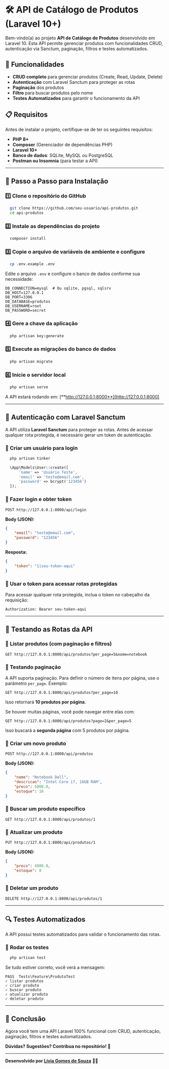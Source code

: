 # 🛠️ API de Catálogo de Produtos (Laravel 10+)

Bem-vindo(a) ao projeto **API de Catálogo de Produtos** desenvolvido em Laravel 10. Esta API permite gerenciar produtos com funcionalidades CRUD, autenticação via Sanctum, paginação, filtros e testes automatizados.

## 📌 Funcionalidades

-   **CRUD completo** para gerenciar produtos (Create, Read, Update, Delete)
-   **Autenticação** com Laravel Sanctum para proteger as rotas
-   **Paginação** dos produtos
-   **Filtro** para buscar produtos pelo nome
-   **Testes Automatizados** para garantir o funcionamento da API

## 📋 Requisitos

Antes de instalar o projeto, certifique-se de ter os seguintes requisitos:

-   **PHP 8+**
-   **Composer** (Gerenciador de dependências PHP)
-   **Laravel 10+**
-   **Banco de dados**: SQLite, MySQL ou PostgreSQL
-   **Postman ou Insomnia** (para testar a API)

---

## 🚀 Passo a Passo para Instalação

### 1️⃣ **Clone o repositório do GitHub**

```bash
  git clone https://github.com/seu-usuario/api-produtos.git
  cd api-produtos
```

### 2️⃣ **Instale as dependências do projeto**

```bash
  composer install
```

### 3️⃣ **Copie o arquivo de variáveis de ambiente e configure**

```bash
  cp .env.example .env
```

Edite o arquivo `.env` e configure o banco de dados conforme sua necessidade:

```env
DB_CONNECTION=mysql  # Ou sqlite, pgsql, sqlsrv
DB_HOST=127.0.0.1
DB_PORT=3306
DB_DATABASE=produtos
DB_USERNAME=root
DB_PASSWORD=secret
```

### 4️⃣ **Gere a chave da aplicação**

```bash
  php artisan key:generate
```

### 5️⃣ **Execute as migrações do banco de dados**

```bash
  php artisan migrate
```

### 6️⃣ **Inicie o servidor local**

```bash
  php artisan serve
```

A API estará rodando em: [**http://127.0.0.1:8000**](http://127.0.0.1:8000)

---

## 🔐 **Autenticação com Laravel Sanctum**

A API utiliza **Laravel Sanctum** para proteger as rotas. Antes de acessar qualquer rota protegida, é necessário gerar um token de autenticação.

### 🔹 **Criar um usuário para login**

```bash
  php artisan tinker
```

```php
  \App\Models\User::create([
      'name' => 'Usuário Teste',
      'email' => 'teste@email.com',
      'password' => bcrypt('123456')
  ]);
```

### 🔹 **Fazer login e obter token**

```http
POST http://127.0.0.1:8000/api/login
```

**Body (JSON):**

```json
{
    "email": "teste@email.com",
    "password": "123456"
}
```

**Resposta:**

```json
{
    "token": "1|seu-token-aqui"
}
```

### 🔹 **Usar o token para acessar rotas protegidas**

Para acessar qualquer rota protegida, inclua o token no cabeçalho da requisição:

```
Authorization: Bearer seu-token-aqui
```

---

## 📌 **Testando as Rotas da API**

### 🔹 **Listar produtos (com paginação e filtros)**

```http
GET http://127.0.0.1:8000/api/produtos?per_page=5&nome=notebook
```

### 🔹 **Testando paginação**

A API suporta paginação. Para definir o número de itens por página, use o parâmetro `per_page`. Exemplo:

```http
GET http://127.0.0.1:8000/api/produtos?per_page=10
```

Isso retornará **10 produtos por página**.

Se houver muitas páginas, você pode navegar entre elas com:

```http
GET http://127.0.0.1:8000/api/produtos?page=2&per_page=5
```

Isso buscará a **segunda página** com 5 produtos por página.

### 🔹 **Criar um novo produto**

```http
POST http://127.0.0.1:8000/api/produtos
```

**Body (JSON):**

```json
{
    "nome": "Notebook Dell",
    "descricao": "Intel Core i7, 16GB RAM",
    "preco": 5000.0,
    "estoque": 10
}
```

### 🔹 **Buscar um produto específico**

```http
GET http://127.0.0.1:8000/api/produtos/1
```

### 🔹 **Atualizar um produto**

```http
PUT http://127.0.0.1:8000/api/produtos/1
```

**Body (JSON):**

```json
{
    "preco": 4800.0,
    "estoque": 8
}
```

### 🔹 **Deletar um produto**

```http
DELETE http://127.0.0.1:8000/api/produtos/1
```

---

## 🔍 **Testes Automatizados**

A API possui testes automatizados para validar o funcionamento das rotas.

### 🔹 **Rodar os testes**

```bash
  php artisan test
```

Se tudo estiver correto, você verá a mensagem:

```
PASS  Tests\Feature\ProdutoTest
✓ listar produtos
✓ criar produto
✓ buscar produto
✓ atualizar produto
✓ deletar produto
```

---

## 🎯 **Conclusão**

Agora você tem uma API Laravel 100% funcional com CRUD, autenticação, paginação, filtros e testes automatizados.

**Dúvidas? Sugestões? Contribua no repositório!** 🚀

---

**Desenvolvido por [Lívia Gomes de Souza](https://github.com/liviagomes30)** 👨‍💻

